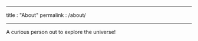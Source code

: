 -----
title : "About"
permalink : /about/

------


A curious person out to explore the universe!



